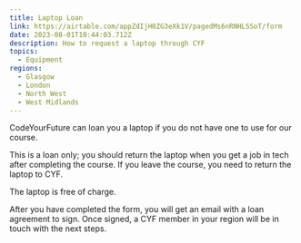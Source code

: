 ```yaml
---
title: Laptop Loan
link: https://airtable.com/appZdIjH0ZG3eXk1V/pagedMs6nRNHLSSoT/form
date: 2023-08-01T10:44:03.712Z
description: How to request a laptop through CYF
topics:
  - Equipment
regions:
  - Glasgow
  - London
  - North West
  - West Midlands
---
```

C﻿odeYourFuture can loan you a laptop if you do not have one to use for our course.

This is a loan only; you should return the laptop when you get a job in tech after completing the course. If you leave the course, you need to return the laptop to CYF.

The laptop is free of charge.

After you have completed the form, you will get an email with a loan agreement to sign. Once signed, a CYF member in your region will be in touch with the next steps.
